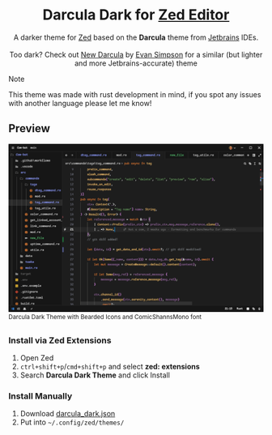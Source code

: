 <p align="center">
    <h1 align="center">Darcula Dark for <a href="https://zed.dev/">Zed Editor</a></h1>
    <p align="center">
	A darker theme for <a href="https://zed.dev/">Zed</a> based on the <strong>Darcula</strong> theme from <a href="https://www.jetbrains.com">Jetbrains</a> IDEs.
      <br><br>
      Too dark? Check out <a href="https://github.com/e-simpson/new-darcula-z/">New Darcula</a> by <a href="https://github.com/e-simpson/">Evan Simpson</a> for a similar (but lighter and more Jetbrains-accurate) theme
    </p>
</p>

> [!Note]
> This theme was made with rust development in mind, if you spot any issues with another language please let me know!

## Preview
<img src="./images/v0.1.1.png"/>
<sup>Darcula Dark Theme with Bearded Icons and ComicShannsMono font</sup>

### Install via Zed Extensions
1. Open Zed
2. `ctrl+shift+p`/`cmd+shift+p` and select **zed: extensions**
3. Search **Darcula Dark Theme** and click Install

### Install Manually
1. Download [darcula_dark.json](./themes/darcula_dark.json)
2. Put into `~/.config/zed/themes/`
